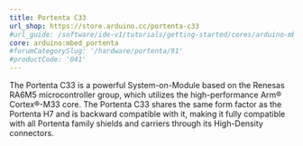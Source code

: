 ```yaml
---
title: Portenta C33
url_shop: https://store.arduino.cc/portenta-c33
#url_guide: /software/ide-v1/tutorials/getting-started/cores/arduino-mbed_portenta
core: arduino:mbed_portenta
#forumCategorySlug: '/hardware/portenta/91'
#productCode: '041'
---
```


The Portenta C33 is a powerful System-on-Module based on the Renesas RA6M5 microcontroller group, which utilizes the high-performance Arm® Cortex®-M33 core. The Portenta C33 shares the same form factor as the Portenta H7 and is backward compatible with it, making it fully compatible with all Portenta family shields and carriers through its High-Density connectors.